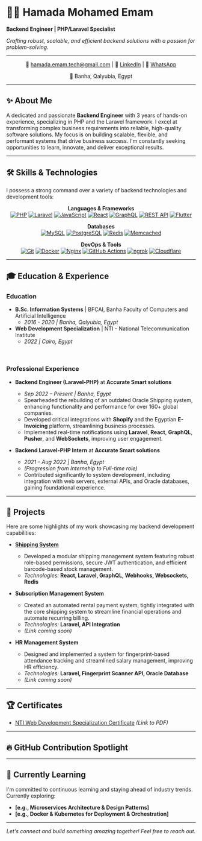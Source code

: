 # 👨‍💻 Hamada Mohamed Emam

**Backend Engineer | PHP/Laravel Specialist**

_Crafting robust, scalable, and efficient backend solutions with a passion for problem-solving._

---

<div align="center">
  <p>
    📧 <a href="mailto:hamada.emam.tech@gmail.com">hamada.emam.tech@gmail.com</a> |
    💼 <a href="https://www.linkedin.com/in/hamada-emam-ab5042227/" target="_blank">LinkedIn</a> |
    📱 <a href="https://wa.me/1201079423" target="_blank">WhatsApp</a>
  </p>
  <p>
    📍 Banha, Qalyubia, Egypt
  </p>
</div>

---

## ✨ About Me

A dedicated and passionate **Backend Engineer** with 3 years of hands-on experience, specializing in PHP and the Laravel framework. I excel at transforming complex business requirements into reliable, high-quality software solutions. My focus is on building scalable, flexible, and performant systems that drive business success. I'm constantly seeking opportunities to learn, innovate, and deliver exceptional results.

---

## 🛠️ Skills & Technologies

I possess a strong command over a variety of backend technologies and development tools:

<p align="center">
  <strong>Languages & Frameworks</strong><br/>
  <a href="https://www.php.net/" target="_blank"><img src="https://img.shields.io/badge/PHP-777BB4?style=for-the-badge&logo=php&logoColor=white" alt="PHP"></a>
  <a href="https://laravel.com/" target="_blank"><img src="https://img.shields.io/badge/Laravel-FF2D20?style=for-the-badge&logo=laravel&logoColor=white" alt="Laravel"></a>
  <a href="https://developer.mozilla.org/en-US/docs/Web/JavaScript" target="_blank"><img src="https://img.shields.io/badge/JavaScript-F7DF1E?style=for-the-badge&logo=javascript&logoColor=black" alt="JavaScript"></a>
  <a href="https://react.dev/" target="_blank"><img src="https://img.shields.io/badge/React-61DAFB?style=for-the-badge&logo=react&logoColor=black" alt="React"></a>
  <a href="https://graphql.org/" target="_blank"><img src="https://img.shields.io/badge/GraphQL-E10098?style=for-the-badge&logo=graphql&logoColor=white" alt="GraphQL"></a>
  <a href="https://restfulapi.net/" target="_blank"><img src="https://img.shields.io/badge/REST API-02569B?style=for-the-badge&logo=rest&logoColor=white" alt="REST API"></a>
  <a href="https://flutter.dev/" target="_blank"><img src="https://img.shields.io/badge/Flutter-02569B?style=for-the-badge&logo=flutter&logoColor=white" alt="Flutter"></a>
</p>

<p align="center">
  <strong>Databases</strong><br/>
  <a href="https://www.mysql.com/" target="_blank"><img src="https://img.shields.io/badge/MySQL-005C84?style=for-the-badge&logo=mysql&logoColor=white" alt="MySQL"></a>
  <a href="https://www.postgresql.org/" target="_blank"><img src="https://img.shields.io/badge/PostgreSQL-316192?style=for-the-badge&logo=postgresql&logoColor=white" alt="PostgreSQL"></a>
  <a href="https://redis.io/" target="_blank"><img src="https://img.shields.io/badge/Redis-DC382D?style=for-the-badge&logo=redis&logoColor=white" alt="Redis"></a>
  <a href="https://memcached.org/" target="_blank"><img src="https://img.shields.io/badge/Memcached-4CACA9?style=for-the-badge&logo=memcached&logoColor=white" alt="Memcached"></a>
</p>

<p align="center">
  <strong>DevOps & Tools</strong><br/>
  <a href="https://git-scm.com/" target="_blank"><img src="https://img.shields.io/badge/Git-F05032?style=for-the-badge&logo=git&logoColor=white" alt="Git"></a>
  <a href="https://www.docker.com/" target="_blank"><img src="https://img.shields.io/badge/Docker-2496ED?style=for-the-badge&logo=docker&logoColor=white" alt="Docker"></a>
  <a href="https://nginx.org/" target="_blank"><img src="https://img.shields.io/badge/Nginx-009639?style=for-the-badge&logo=nginx&logoColor=white" alt="Nginx"></a>
  <a href="https://github.com/features/actions" target="_blank"><img src="https://img.shields.io/badge/GitHub%20Actions-2088FF?style=for-the-badge&logo=github-actions&logoColor=white" alt="GitHub Actions"></a>
  <a href="https://ngrok.com/" target="_blank"><img src="https://img.shields.io/badge/ngrok-1F1E37?style=for-the-badge&logo=ngrok&logoColor=white" alt="ngrok"></a>
  <a href="https://www.cloudflare.com/" target="_blank"><img src="https://img.shields.io/badge/Cloudflare-F38020?style=for-the-badge&logo=cloudflare&logoColor=white" alt="Cloudflare"></a>
</p>

---

## 🎓 Education & Experience

### Education
*   **B.Sc. Information Systems** | BFCAI, Banha Faculty of Computers and Artificial Intelligence
    *   *2016 - 2020 | Banha, Qalyubia, Egypt*
*   **Web Development Specialization** | NTI - National Telecommunication Institute
    *   *2022 | Cairo, Egypt*

<br/>

### Professional Experience
*   **Backend Engineer (Laravel-PHP)** at **Accurate Smart solutions**
    *   *Sep 2022 – Present | Banha, Egypt*
    *   Spearheaded the rebuilding of an outdated Oracle Shipping system, enhancing functionality and performance for over 160+ global companies.
    *   Developed critical integrations with **Shopify** and the Egyptian **E-Invoicing** platform, streamlining business processes.
    *   Implemented real-time notifications using **Laravel**, **React**, **GraphQL**, **Pusher**, and **WebSockets**, improving user engagement.

*   **Backend Laravel-PHP Intern** at **Accurate Smart solutions**
    *   *2021 – Aug 2022 | Banha, Egypt*
    *   *(Progression from Internship to Full-time role)*
    *   Contributed significantly to system development, including integration with web servers, external APIs, and Oracle databases, gaining foundational experience.

---

## 📂 Projects

Here are some highlights of my work showcasing my backend development capabilities:

*   **[Shipping System](https://accurate.accuratess.com/)**
    *   Developed a modular shipping management system featuring robust role-based permissions, secure JWT authentication, and efficient barcode-based stock management.
    *   *Technologies:* **React, Laravel, GraphQL, Webhooks, Websockets, Redis**

*   **Subscription Management System**
    *   Created an automated rental payment system, tightly integrated with the core shipping system to streamline financial operations and automate recurring billing.
    *   *Technologies:* **Laravel, API Integration**
    *   *(Link coming soon)*

*   **HR Management System**
    *   Designed and implemented a system for fingerprint-based attendance tracking and streamlined salary management, improving HR efficiency.
    *   *Technologies:* **Laravel, Fingerprint Scanner API, Oracle Database**
    *   *(Link coming soon)*

---

## 🏆 Certificates

*   [NTI Web Development Specialization Certificate](https://github.com/user-attachments/files/17585196/NTI-certificate.pdf) *(Link to PDF)*

---

## 🔥 GitHub Contribution Spotlight

<!-- You can add a GitHub Stats card here for a dynamic visual summary -->
<!-- Example: Uncomment and replace 'your-github-username' with your actual GitHub username -->
<!--
<div align="center">
  <img src="https://github-readme-stats.vercel.app/api?username=your-github-username&show_icons=true&hide=stars,commits&theme=radical&count_private=true" alt="Hamada's GitHub Stats"/>
</div>
-->

---

## 🚀 Currently Learning

I'm committed to continuous learning and staying ahead of industry trends. Currently exploring:

*   **[e.g., Microservices Architecture & Design Patterns]**
*   **[e.g., Docker & Kubernetes for Deployment & Orchestration]**

---

<div align="center">
  <p>
    <em>Let's connect and build something amazing together! Feel free to reach out.</em>
  </p>
</div>

